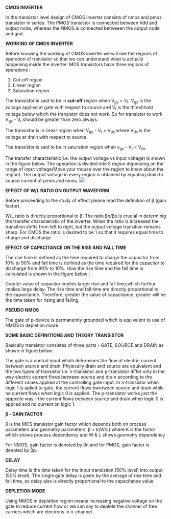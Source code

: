**CMOS INVERTER**

In the transistor level design of CMOS inverter consists of nmos and pmos transistor in series. The PMOS transistor is connected between Vdd and output node, whereas the NMOS is connected betweeen the output node and gnd.

**WORKING OF CMOS INVERTER**

Before knowing the working of CMOS inverter we will see the regions of operation of transistor so that we can understand what is actually happening inside the inverter. MOS transistors have three regions of operations :

  1. Cut-off region
  2. Linear region
  3. Saturation region

The transistor is said to be in **cut-off** region when V<sub>gs</sub> < V<sub>t</sub>. V<sub>gs</sub> is the voltage applied at gate with respect to source and V<sub>t</sub> is the threshhold voltage below which the transistor does not work. So for transistor to work V<sub>gs</sub> - V<sub>t</sub> should be greater than zero always.

The transistor is in linear region when V<sub>gs</sub> - V<sub>t</sub> > V<sub>ds</sub> where V<sub>ds</sub> is the voltage at drain with respect to source.

The transistor is said to be in saturation region when v<sub>gs</sub> - V<sub>t</sub> < V<sub>ds</sub>

The transfer characteristic(i.e. the output voltage vs input voltage) is shown in the figure below. The operation is divided into 5 region depending on the range of input voltage(Move your mouse over the region to know about the region). The output voltage in every region is obtained by equating drain to source current of pmos and nmos.
<img src="vlsi_images/DC_CHARC.jpg">


**EFFECT OF W/L RATIO ON OUTPUT WAVEFORM**

Before proceeding to the study of effect please read the definition of β (gain factor).

W/L ratio is directly proportional to β. The ratio βn/βp is crucial in determinig the transfer characteristic of the inverter. When the ratio is increased the transition shifts from left to right, but the output voltage transition remains sharp. For CMOS the ratio is desired to be 1 so that it requires equal time to charge and discharge.

**EFFECT OF CAPACITANCE ON THE RISE AND FALL TIME**

The rise time is defined as the time required to charge the capacitor from 10% to 90% and fall time is defined as the time required for the capacitor to discharge from 90% to 10%. How the rise time and the fall time is calculated is shown in the figure below :

Greater value of capacitor implies larger rise and fall time,which furthur implies large delay. The rise time and fall time are directly proportional to the capacitance. Therefore, greater the value of capacitance, greater will be the time taken for rising and falling.

**PSEUDO NMOS**

The gate of p-device is permanently grounded which is equivalent to use of NMOS in depletion mode

**SOME BASIC DEFINITIONS AND THEORY**
**TRANSISTOR**

Basically transistor consistes of three parts - GATE, SOURCE and DRAIN as shown in figure below:

The gate is a control input which determines the flow of electric current between source and drain. Physically drain and source are equivalent and the two types of transistor i.e. n-transistor and p-transistor differ only in the way electric current flows between source and drain according to the different values applied at the controlling gate input. In n-transistor when logic 1 is aplied to gate, the current flows bwetween source and drain while no current flows when logic 0 is applied. The p-transistor works just the opposite way - the current flows between source and drain when logic 0 is applied and no current on logic 1.

**β - GAIN FACTOR**

β is the MOS transistor gain factor which depends both on process parameters and geometry parameters.
β = k(W/L)
where K is the factor which shows process dependency
and W & L shows geometry dependency

For NMOS, gain factor is denoted by βn and for PMOS, gain factor is denoted by βp.

**DELAY**

Delay time is the time taken for the input transistion (50% level) into output (50% level). The single gate delay is given by the average of rise time and fall time, so delay also is directly proportional to the capacitance value

**DEPLETION MODE**

Using NMOS in depletion region means increasing negative voltage on the gate to reduce current flow or we can say to deplete the channel of free carriers which are electrons in n-channel.
